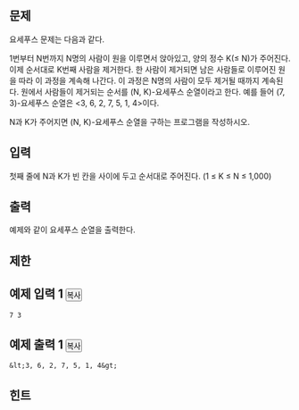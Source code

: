 
<div class="headline">
<h2>문제</h2>
</div>
<div id="problem_description" class="problem-text">
<p>요세푸스 문제는 다음과 같다.</p>
<p>1번부터 N번까지 N명의 사람이 원을 이루면서&nbsp;앉아있고, 양의 정수 K(≤ N)가&nbsp;주어진다. 이제 순서대로 K번째 사람을 제거한다. 한 사람이 제거되면 남은 사람들로 이루어진 원을 따라 이 과정을 계속해 나간다. 이 과정은 N명의 사람이 모두 제거될 때까지 계속된다. 원에서 사람들이 제거되는 순서를 (N, K)-요세푸스 순열이라고 한다. 예를 들어 (7, 3)-요세푸스 순열은 &lt;3, 6, 2, 7, 5, 1, 4&gt;이다.</p>
<p>N과 K가 주어지면 (N, K)-요세푸스 순열을 구하는 프로그램을 작성하시오.</p>
</div>

<div class="headline">
<h2>입력</h2>
</div>
<div id="problem_input" class="problem-text">
<p>첫째 줄에 N과 K가&nbsp;빈 칸을 사이에 두고 순서대로 주어진다. (1 ≤ K ≤ N ≤ 1,000)</p>
</div>

<div class="headline">
<h2>출력</h2>
</div>
<div id="problem_output" class="problem-text">
<p>예제와 같이 요세푸스 순열을 출력한다.</p>
</div>

<div class="headline">
<h2>제한</h2>
</div>
<div id="problem_limit" class="problem-text">
</div>

<div class="headline">
<h2>예제 입력 1
<button type="button" class="btn btn-link copy-button" style="padding: 0px;" data-clipboard-target="#sample-input-1">복사</button>
</h2>
</div>

```
7 3
```

<div class="headline">
<h2>예제 출력 1
<button type="button" class="btn btn-link copy-button" style="padding: 0px;" data-clipboard-target="#sample-output-1">복사</button>
</h2>
</div>

```
&lt;3, 6, 2, 7, 5, 1, 4&gt;
```

<div class="headline">
<h2>힌트</h2>
</div>
<div id="problem_hint" class="problem-text">
</div>
